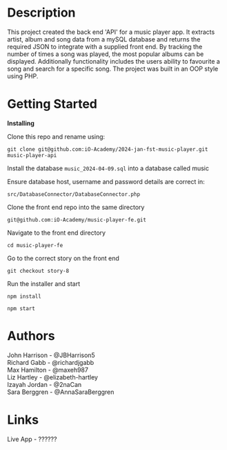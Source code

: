 # Description

This project created the back end 'API' for a music player app. It extracts artist, album and song data from a mySQL database and returns the required JSON to integrate with a supplied front end.
By tracking the number of times a song was played, the most popular albums can be displayed. Additionally functionality includes the users ability to favourite a song and search for a specific song.
The project was built in an OOP style using PHP.

# Getting Started

**Installing**

Clone this repo and rename using:

```
git clone git@github.com:iO-Academy/2024-jan-fst-music-player.git music-player-api
```

Install the database ```music_2024-04-09.sql``` into a database called music

Ensure database host, username and password details are correct in:

```
src/DatabaseConnector/DatabaseConnector.php
```

Clone the front end repo into the same directory

```
git@github.com:iO-Academy/music-player-fe.git
```

Navigate to the front end directory

```
cd music-player-fe
```

Go to the correct story on the front end

```
git checkout story-8
```

Run the installer and start
```
npm install
```
```
npm start
```

# Authors

John Harrison - @JBHarrison5  
Richard Gabb - @richardjgabb  
Max Hamilton - @maxeh987  
Liz Hartley - @elizabeth-hartley  
Izayah Jordan - @2naCan  
Sara Berggren - @AnnaSaraBerggren  

# Links
Live App - ??????
